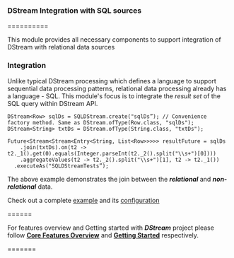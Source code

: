 ### DStream Integration with SQL sources
==========

This module provides all necessary components to support integration of DStream with relational data sources

### Integration

Unlike typical DStream processing which defines a language to support sequential data processing patterns, relational data processing already has a language - SQL.
This module's focus is to integrate the _result set_ of the SQL query within DStream API.

```
DStream<Row> sqlDs = SQLDStream.create("sqlDs”); // Convenience factory method. Same as DStream.ofType(Row.class, "sqlDs");
DStream<String> txtDs = DStream.ofType(String.class, "txtDs");

Future<Stream<Stream<Entry<String, List<Row>>>>> resultFuture = sqlDs
	.join(txtDs).on(t2 -> t2._1().get(0).equals(Integer.parseInt(t2._2().split("\\s+")[0])))
	.aggregateValues(t2 -> t2._2().split("\\s+")[1], t2 -> t2._1())
  .executeAs("SQLDStreamTests”);
```
The above example demonstrates the join between the _**relational**_ and _**non-relational**_ data. 

Check out a complete [example](https://github.com/hortonworks/dstream/blob/master/dstream-sql/src/test/java/io/dstream/sql/SQLDStreamTests.java#L38) and its [configuration](https://github.com/hortonworks/dstream/blob/master/dstream-sql/src/test/java/SQLDStreamTests.cfg)

======

For features overview and Getting started with _**DStream**_ project please follow [**Core Features Overview**](https://github.com/hortonworks/dstream/wiki/Core-Features-Overview) and [**Getting Started**](https://github.com/hortonworks/dstream/wiki) respectively.


=======
